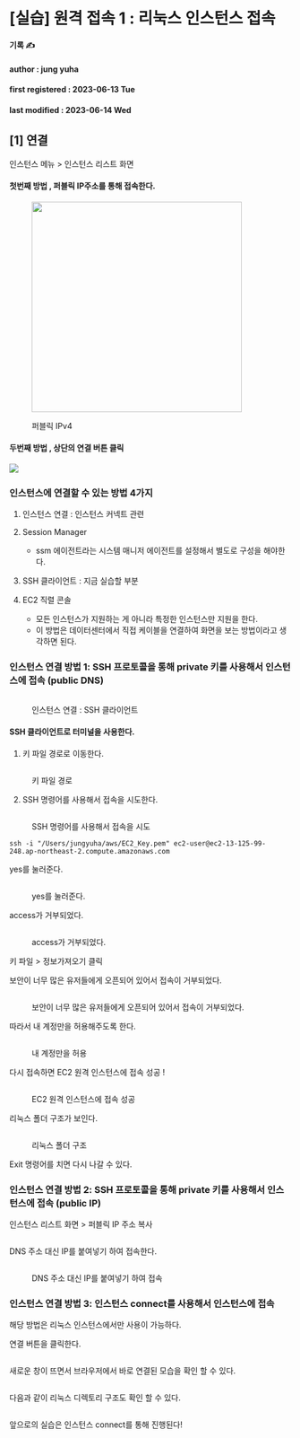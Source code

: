 # \[실습] 원격 접속 1 : 리눅스 인스턴스 접속

**기록 ✍️**

#### author : jung yuha

#### first registered : 2023-06-13 Tue

#### last modified : 2023-06-14 Wed

## \[1] 연결

인스턴스 메뉴 > 인스턴스 리스트 화면

#### 첫번째 방법 , 퍼블릭 IP주소를 통해 접속한다.

<figure><img src="../../.gitbook/assets/image (55) (1).png" alt="" width="375"><figcaption><p> 퍼블릭 IPv4</p></figcaption></figure>

#### 두번째 방법 , 상단의 연결 버튼 클릭

![](<../../.gitbook/assets/image (21) (2).png>)

### 인스턴스에 연결할 수 있는 방법 4가지

1. 인스턴스 연결 : 인스턴스 커넥트 관련
2. Session Manager
   * ssm 에이전트라는 시스템 매니저 에이전트를 설정해서 별도로 구성을 해야한다.
3. SSH 클라이언트 : 지금 실습할 부분&#x20;
4.  EC2 직렬 콘솔

    * 모든 인스턴스가 지원하는 게 아니라 특정한 인스턴스만 지원을 한다.
    * 이 방법은 데이터센터에서 직접 케이블을 연결하여 화면을 보는 방법이라고 생각하면 된다.



### 인스턴스 연결 방법 1: SSH 프로토콜을 통해 private 키를 사용해서 인스턴스에 접속 (public DNS)

<figure><img src="../../.gitbook/assets/image (12) (1).png" alt=""><figcaption><p>  인스턴스 연결 : SSH 클라이언트</p></figcaption></figure>

#### SSH 클라이언트로 터미널을 사용한다.

1. 키 파일 경로로 이동한다.

<figure><img src="../../.gitbook/assets/image (41).png" alt=""><figcaption><p>키 파일 경로</p></figcaption></figure>

2. SSH 명령어를 사용해서 접속을 시도한다.

<figure><img src="../../.gitbook/assets/image (34) (1).png" alt=""><figcaption><p>SSH 명령어를 사용해서 접속을 시도</p></figcaption></figure>

```
ssh -i "/Users/jungyuha/aws/EC2_Key.pem" ec2-user@ec2-13-125-99-248.ap-northeast-2.compute.amazonaws.com
```

yes를 눌러준다.

<figure><img src="../../.gitbook/assets/image (53).png" alt=""><figcaption><p>yes를 눌러준다.</p></figcaption></figure>

access가 거부되었다.

<figure><img src="../../.gitbook/assets/image (37).png" alt=""><figcaption><p>access가 거부되었다.</p></figcaption></figure>

키 파일 > 정보가져오기 클릭

보안이 너무 많은 유저들에게 오픈되어 있어서 접속이 거부되었다.&#x20;

<figure><img src="../../.gitbook/assets/image (51).png" alt=""><figcaption><p> 보안이 너무 많은 유저들에게 오픈되어 있어서 접속이 거부되었다.  </p></figcaption></figure>

따라서 내 계정만을 허용해주도록 한다.

<figure><img src="../../.gitbook/assets/image (15) (1).png" alt=""><figcaption><p> 내 계정만을 허용</p></figcaption></figure>

다시 접속하면 EC2 원격 인스턴스에 접속 성공 !

<figure><img src="../../.gitbook/assets/image (28).png" alt=""><figcaption><p> EC2 원격 인스턴스에 접속 성공</p></figcaption></figure>

리눅스 폴더 구조가 보인다.

<figure><img src="../../.gitbook/assets/image (32).png" alt=""><figcaption><p> 리눅스 폴더 구조</p></figcaption></figure>

Exit 명령어를 치면 다시 나갈 수 있다.

### 인스턴스 연결 방법 2: SSH 프로토콜을 통해 private 키를 사용해서 인스턴스에 접속 (public IP)

인스턴스 리스트 화면 > 퍼블릭 IP 주소 복사

<figure><img src="../../.gitbook/assets/image (14) (1).png" alt=""><figcaption></figcaption></figure>

DNS 주소 대신 IP를 붙여넣기 하여 접속한다.

<figure><img src="../../.gitbook/assets/image (40) (1).png" alt=""><figcaption><p> DNS 주소 대신 IP를 붙여넣기 하여 접속</p></figcaption></figure>

### 인스턴스 연결 방법 3: 인스턴스 connect를 사용해서 인스턴스에 접속

해당 방법은 리눅스 인스턴스에서만 사용이 가능하다.

연결 버튼을 클릭한다.

<figure><img src="../../.gitbook/assets/image (38).png" alt=""><figcaption></figcaption></figure>

새로운 창이 뜨면서 브라우저에서 바로 연결된 모습을 확인 할 수 있다.

<figure><img src="../../.gitbook/assets/image (1) (2).png" alt=""><figcaption></figcaption></figure>

다음과 같이 리눅스 디렉토리 구조도 확인 할 수 있다.

<figure><img src="../../.gitbook/assets/image (39).png" alt=""><figcaption></figcaption></figure>

앞으로의 실습은 인스턴스 connect를 통해 진행된다!
